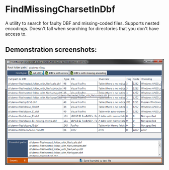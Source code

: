 # FindMissingCharsetInDbf

A utility to search for faulty DBF and missing-coded files. Supports nested encodings. Doesn't fall when searching for directories that you don't have access to.

## Demonstration screenshots:

![FindMissingCharsetInDbf](img1.png)  